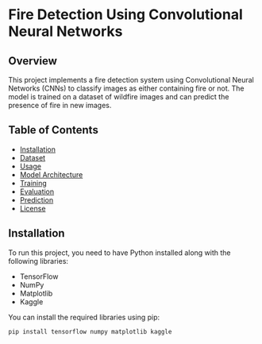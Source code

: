 # Fire Detection Using Convolutional Neural Networks

## Overview
This project implements a fire detection system using Convolutional Neural Networks (CNNs) to classify images as either containing fire or not. The model is trained on a dataset of wildfire images and can predict the presence of fire in new images.

## Table of Contents
- [Installation](#installation)
- [Dataset](#dataset)
- [Usage](#usage)
- [Model Architecture](#model-architecture)
- [Training](#training)
- [Evaluation](#evaluation)
- [Prediction](#prediction)
- [License](#license)

## Installation
To run this project, you need to have Python installed along with the following libraries:
- TensorFlow
- NumPy
- Matplotlib
- Kaggle

You can install the required libraries using pip:
```bash
pip install tensorflow numpy matplotlib kaggle
